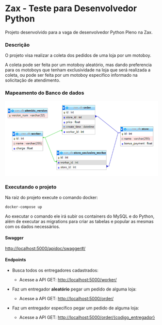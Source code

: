 
# Zax - Teste para Desenvolvedor Python

Projeto desenvolvido para a vaga de desenvolvedor Python Pleno na Zax.

### Descrição
O projeto visa realizar a coleta dos pedidos de uma loja por um motoboy. 

A coleta pode ser feita por um motoboy aleatório, mas dando preferencia para os motoboys que tenham exclusividade na loja que será realizada a coleta, ou pode ser feita por um motoboy especifico informado na solicitação de atendimento.

### Mapeamento do Banco de dados

![Mapeamento Banco de Dados](./readme_files/mapeamento_banco_dados.png)

### Executando o projeto

Na raiz do projeto execute o comando docker:

```bash
docker-compose up
```

Ao executar o comando ele irá subir os containers do MySQL e do Python, além de executar as migrations para criar as tabelas e popular as mesmas com os dados necessários.

#### Swagger

[http://localhost:5000/apidoc/swagger#/](http://localhost:5000/apidoc/swagger#/)

#### Endpoints

- Busca todos os entregadores cadastrados:
  - Acesse a API GET: [http://localhost:5000/worker/](http://localhost:5000/worker/)

- Faz um entregador <b>aleatório</b> pegar um pedido de alguma loja:
  - Acesse a API GET: [http://localhost:5000/order/](http://localhost:5000/order/)

- Faz um entregador específico pegar um pedido de alguma loja:
  - Acesse a API GET: [http://localhost:5000/order/{codigo_entregador}](http://localhost:5000/order/{codigo_entregador})